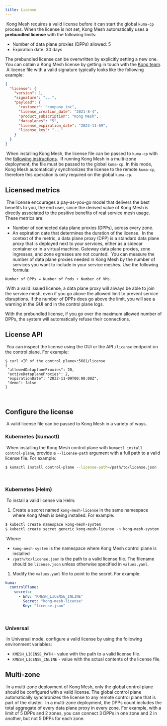 ```yaml
---
title: License
---
```

​
Kong Mesh requires a valid license before it can start the global `kuma-cp` process. When the license is not set, Kong Mesh automatically uses a **prebundled license** with the following limits:
​
* Number of data plane proxies (DPPs) allowed: 5
* Expiration date: 30 days
​

The prebundled license can be overwritten by explicitly setting a new one. You can obtain a Kong Mesh license by getting in touch with the [Kong team](https://konghq.com/request-demo-kong-mesh).
​
A license file with a valid signature typically looks like the following example:
​
```json
{
  "license": {
    "version": 1,
    "signature": "...",
    "payload": {
      "customer": "company_inc",
      "license_creation_date": "2021-8-4",
      "product_subscription": "Kong Mesh",
      "dataplanes": "5",
      "license_expiration_date": "2023-11-09",
      "license_key": "..."
    }
  }
}
```
​
When installing Kong Mesh, the license file can be passed to `kuma-cp` with the 
[following instructions](#Configure-the-license). 
​
If running Kong Mesh in a multi-zone deployment, the file must be passed to the global `kuma-cp`.
In this mode, Kong Mesh automatically synchronizes the license to the remote 
`kuma-cp`, therefore this operation is only required on the global `kuma-cp`.
​
## Licensed metrics
​
The license encourages a pay-as-you-go model that delivers the best benefits to you, the end user, since the derived value of Kong Mesh is directly associated to the positive benefits of real service mesh usage.
​
These metrics are:
​
* Number of connected data plane proxies (DPPs), across every zone.
* An expiration date that determines the duration of the license.
​
In the context of the metric, a data plane proxy (DPP) is a standard data plane proxy that is deployed next to your services, either as a sidecar container or in a virtual machine. Gateway data plane proxies, zone ingresses, and zone egresses are not counted.
​
You can measure the number of data plane proxies needed in Kong Mesh by the 
number of services you want to include in your service meshes. Use the following formula:
​
```
Number of DPPs = Number of Pods + Number of VMs.
```
​
With a valid issued license, a data plane proxy will always be able to join the service mesh, even if you go above the allowed limit to prevent service disruptions. If the number of DPPs does go above the limit, you will see a warning in the GUI and in the control plane logs. 

With the prebundled license, if you go over the maximum allowed number of DPPs, the system will automatically refuse their connections.
​
## License API
​
You can inspect the license using the GUI or the API `/license` endpoint on the control plane. For example:
​
```
$ curl <IP of the control plane>:5681/license
{
 "allowedDataplaneProxies": 20,
 "activeDataplaneProxies": 2,
 "expirationDate": "2032-11-09T00:00:00Z",
 "demo": false
}
```
​
## Configure the license
​
A valid license file can be passed to Kong Mesh in a variety of ways.
​
### Kubernetes (kumactl)
​
When installing the Kong Mesh control plane with `kumactl install control-plane`, provide a `--license-path` argument with a full path to a valid license file. For example:
​
```sh
$ kumactl install control-plane --license-path=/path/to/license.json
```
​
### Kubernetes (Helm)
​
To install a valid license via Helm:
​
1. Create a secret named `kong-mesh-license` in the same namespace where Kong Mesh is being installed. For example:
​
  ```sh
  $ kubectl create namespace kong-mesh-system
  $ kubectl create secret generic kong-mesh-license -n kong-mesh-system --from-file=/path/to/license.json
  ```
​
  Where:
  * `kong-mesh-system` is the namespace where Kong Mesh control plane is installed
  * `/path/to/license.json` is the path to a valid license file. The filename should be `license.json` unless otherwise specified in `values.yaml`.
​
1. Modify the `values.yaml` file to point to the secret. For example:
​
  ```yaml
  kuma:
    controlPlane:
      secrets:
        - Env: "KMESH_LICENSE_INLINE"
          Secret: "kong-mesh-license"
          Key: "license.json"
  ```
​

### Universal
​
In Universal mode, configure a valid license by using the following environment variables:
​
* `KMESH_LICENSE_PATH` - value with the path to a valid license file.
* `KMESH_LICENSE_INLINE` - value with the actual contents of the license file.
​

## Multi-zone
​
In a multi-zone deployment of Kong Mesh, only the global control plane should be configured with a valid license. The global control plane automatically synchronizes the license to any remote control plane that is part of the cluster.
​
In a multi-zone deployment, the DPPs count includes the total aggregate of every data plane proxy in every zone. For example, with a limit of 5 DPPs and 2 zones, you can connect 3 DPPs in one zone and 2 in another, but not 5 DPPs for each zone.

